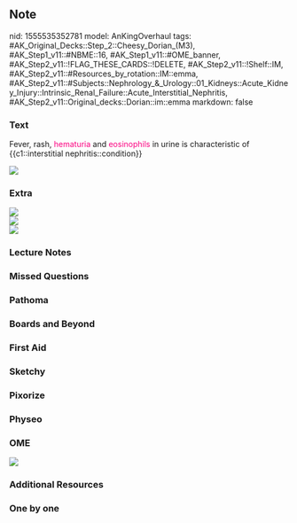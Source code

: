 ## Note
nid: 1555535352781
model: AnKingOverhaul
tags: #AK_Original_Decks::Step_2::Cheesy_Dorian_(M3), #AK_Step1_v11::#NBME::16, #AK_Step1_v11::#OME_banner, #AK_Step2_v11::!FLAG_THESE_CARDS::!DELETE, #AK_Step2_v11::!Shelf::IM, #AK_Step2_v11::#Resources_by_rotation::IM::emma, #AK_Step2_v11::#Subjects::Nephrology_&_Urology::01_Kidneys::Acute_Kidney_Injury::Intrinsic_Renal_Failure::Acute_Interstitial_Nephritis, #AK_Step2_v11::Original_decks::Dorian::im::emma
markdown: false

### Text
Fever, rash, <font color="#FC0280">hematuria</font> and
<font color="#FC0280">eosinophils</font> in urine is characteristic
of {{c1::interstitial nephritis::condition}}
<div><img src="paste-3679425468039171.jpg"></div>

### Extra
<div>
  <div>
    <i><img src="paste-4395521070333953.jpg"></i>
  </div>
</div>
<div>
  <i><img src="paste-570710959325185.jpg"></i>
</div>
<div>
  <i><img src="paste-2991410361925633.jpg"></i>
</div>

### Lecture Notes


### Missed Questions


### Pathoma


### Boards and Beyond


### First Aid


### Sketchy


### Pixorize


### Physeo


### OME
<div class="ome-widget">
  <a href="https://onlinemeded.org?ref=anki"><img src=
  "_OME_AnkiFlashcards_General_3.png"></a>
</div>

### Additional Resources


### One by one

